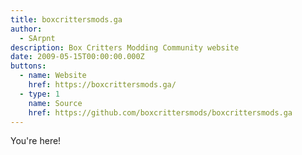 ```yaml
---
title: boxcrittersmods.ga
author:
  - SArpnt
description: Box Critters Modding Community website
date: 2009-05-15T00:00:00.000Z
buttons:
  - name: Website
    href: https://boxcrittersmods.ga/
  - type: 1
    name: Source
    href: https://github.com/boxcrittersmods/boxcrittersmods.ga
---
```

You're here!
